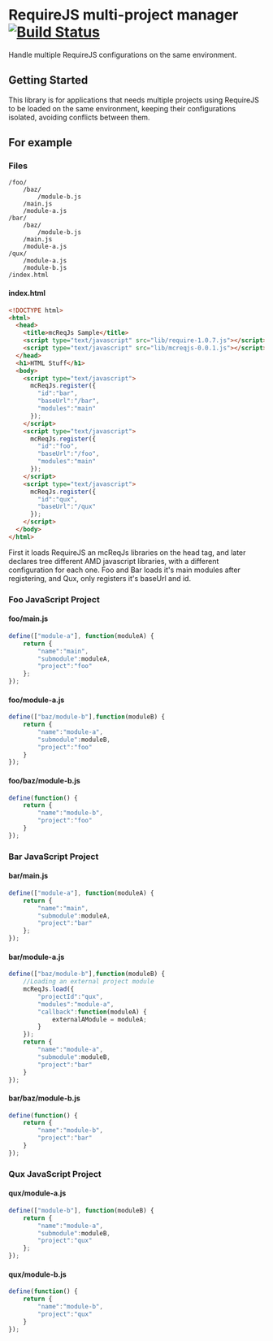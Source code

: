 # RequireJS multi-project manager [![Build Status](https://travis-ci.org/gjurgens/mcreqjs.png?branch=master)](https://travis-ci.org/gjurgens/mcreqjs)

Handle multiple RequireJS configurations on the same environment.

## Getting Started

This library is for applications that needs multiple projects using RequireJS to be loaded on the same environment, keeping their configurations isolated, avoiding conflicts between them.

## For example
### Files
```
/foo/
	/baz/
    	/module-b.js
    /main.js
    /module-a.js
/bar/
	/baz/
    	/module-b.js
    /main.js
    /module-a.js
/qux/
	/module-a.js
    /module-b.js
/index.html
```
#### index.html
```html
<!DOCTYPE html>
<html>
  <head>
    <title>mcReqJs Sample</title>
    <script type="text/javascript" src="lib/require-1.0.7.js"></script>
    <script type="text/javascript" src="lib/mcreqjs-0.0.1.js"></script>
  </head>
  <h1>HTML Stuff</h1>
  <body>
    <script type="text/javascript">
      mcReqJs.register({
        "id":"bar",
        "baseUrl":"/bar",
        "modules":"main"
      });
    </script>
    <script type="text/javascript">
      mcReqJs.register({
        "id":"foo",
        "baseUrl":"/foo",
        "modules":"main"
      });
    </script>
    <script type="text/javascript">
      mcReqJs.register({
        "id":"qux",
        "baseUrl":"/qux"
      });
    </script>
  </body>
</html>
```
First it loads RequireJS an mcReqJs libraries on the head tag, and later declares tree different AMD javascript libraries, with a different configuration for each one. Foo and Bar loads it's main modules after registering, and Qux, only registers it's baseUrl and id.

### Foo JavaScript Project
#### foo/main.js
```js
define(["module-a"], function(moduleA) {
	return {
		"name":"main",
		"submodule":moduleA,
		"project":"foo"
	};
});
```
#### foo/module-a.js
```js
define(["baz/module-b"],function(moduleB) {
	return {
		"name":"module-a",
		"submodule":moduleB,
		"project":"foo"
	}
});
```
#### foo/baz/module-b.js
```js
define(function() {
	return {
		"name":"module-b",
		"project":"foo"
	}
});
```

### Bar JavaScript Project
#### bar/main.js
```js
define(["module-a"], function(moduleA) {
	return {
		"name":"main",
		"submodule":moduleA,
		"project":"bar"
	};
});
```
#### bar/module-a.js
```js
define(["baz/module-b"],function(moduleB) {
	//Loading an external project module
	mcReqJs.load({
        "projectId":"qux",
        "modules":"module-a",
        "callback":function(moduleA) {
        	externalAModule = moduleA;
        }
    });
	return {
		"name":"module-a",
		"submodule":moduleB,
		"project":"bar"
	}
});
```
#### bar/baz/module-b.js
```js
define(function() {
	return {
		"name":"module-b",
		"project":"bar"
	}
});
```
### Qux JavaScript Project
#### qux/module-a.js
```js
define(["module-b"], function(moduleB) {
	return {
		"name":"module-a",
		"submodule":moduleB,
		"project":"qux"
	};
});
```
#### qux/module-b.js
```js
define(function() {
	return {
		"name":"module-b",
		"project":"qux"
	}
});
```
